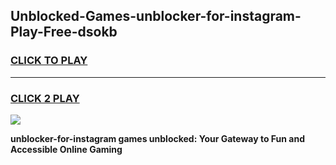 
## Unblocked-Games-unblocker-for-instagram-Play-Free-dsokb
<h3>
<a href="https://premium76.site?title=unblocker-for-instagram&ref=18A1">CLICK TO PLAY</a></h3>
<hr>

<h3>
<a href="https://premium76.site?title=unblocker-for-instagram&ref=18A1">CLICK 2 PLAY</a>
  
</h3>

<a href="https://premium76.site?title=unblocker-for-instagram&ref=18A1"><img src="https://clearcache.store/games.png"></a>


**unblocker-for-instagram games unblocked: Your Gateway to Fun and Accessible Online Gaming**
